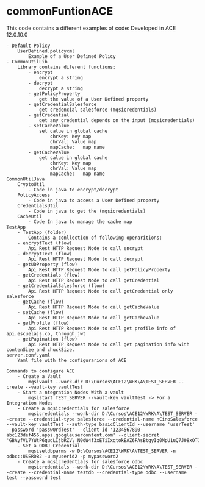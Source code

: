 # commonFuntionACE
This code contains a different examples of code:
	Developed in ACE 12.0.10.0

	- Default Policy
		UserDefined.policyxml
			Example of a User Defined Policy
	- CommonUtilLib
		Library contains diferent functions:
			- encrypt
				encrypt a string
			- decrypt
				decrypt a string
			- getPolicyProperty
				get the value of a User Defined property
			- getCredentialSalesforce
				get credencial salesforce (mqsicredentials)
			- getCredential
				get any credential depends on the input (mqsicredentials)
			- setCacheValue
				set calue in global cache 
					chrKey:	Key map
					chrVal:	Value map
					mapCache:	map name
			- getCacheValue
				get calue in global cache
					chrKey:	Key map
					chrVal:	Value map
					mapCache:	map name
	CommonUtilJava
		CryptoUtil
			- Code in java to encrypt/decrypt
		PolicyAccess
			- Code in java to access a User Defined property
		CredentialsUtil
			- Code in java to get the (mqsicredentials)
		CacheUtil
			- Code In java to manage the cache map
	TestApp
		- TestApp (folder)
			Contains a conllection of following operaritions:
		- encryptText (flow)
			Api Rest HTTP Request Node to call encrypt
		- decryptText (flow)
			Api Rest HTTP Request Node to call decrypt
		- getUDProperty (flow)
			Api Rest HTTP Request Node to call getPolicyProperty
		- getCredentials (flow)
			Api Rest HTTP Request Node to call getCredential
		- getCredentialSalesforce (flow)
			Api Rest HTTP Request Node to call getCredential only salesforce
		- getCache (flow)
			Api Rest HTTP Request Node to call getCacheValue
		- setCache (flow)
			Api Rest HTTP Request Node to call getCacheValue
		- getProfile (flow)
			Api Rest HTTP Request Node to call get profile info of api.escuelajs.co, through jwt
		- getPagination (flow)
			Api Rest HTTP Request Node to call get pagination info with contenSize and chuckSize.
	server.conf.yaml
		Yaml file with the configurarions of ACE
	
	Commands to configure ACE 
		- Create a Vault
			mqsivault --work-dir D:\Cursos\ACE12\WRK\A\TEST_SERVER --create --vault-key vaultTest
		- Start a ntegration Nodes With a vault
			mqsistart TEST_SERVER --vault-key vaultTest -> For a Integration Nodes
		- Create a mqsicredentials for salesforce
			mqsicredentials --work-dir D:\Cursos\ACE12\WRK\A\TEST_SERVER --create --credential-type salesforce --credential-name nCinoSalesforce --vault-key vaultTest --auth-type basicClientId --username 'userTest' --password 'passw0rdTest' --client-id '1234567890-abc123def456.apps.googleusercontent.com' --client-secret 'GBAyfVL7YWtP6gudLIjbRZV\_N0dW4f3xETiIxqtokEAZ6FAsBtgyIq0MpU1uQ7J08xOTO2zwP0OuO3pMVAUTid'
		- Set a ODBJ Credential
			mqsisetdbparms -w D:\Cursos\ACE12\WRK\A\TEST_SERVER -n odbc::USERDB2 -u myuserid2 -p mypassword2
		- Create a mqsicredentials for salesforce odbc
			mqsicredentials --work-dir D:\Cursos\ACE12\WRK\A\TEST_SERVER --create --credential-name testdb --credential-type odbc --username test --password test